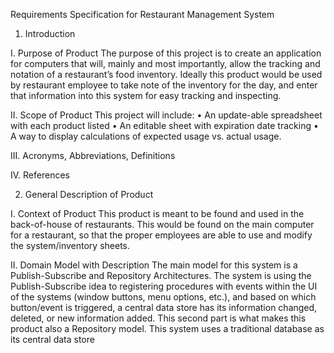 Requirements Specification for Restaurant Management System

1.	Introduction

I.	Purpose of Product
The purpose of this project is to create an application for computers that will, mainly and most importantly, allow the tracking and notation of a restaurant’s food inventory. Ideally this product would be used by restaurant employee to take note of the inventory for the day, and enter that information into this system for easy tracking and inspecting.

II.	Scope of Product
This project will include:
•	An update-able spreadsheet with each product listed
•	An editable sheet with expiration date tracking
•	A way to display calculations of expected usage vs. actual usage.

III.	Acronyms, Abbreviations, Definitions

IV.	References

2.	General Description of Product

I.	Context of Product
This product is meant to be found and used in the back-of-house of restaurants. This would be found on the main computer for a restaurant, so that the proper employees are able to use and modify the system/inventory sheets.

II.	Domain Model with Description
The main model for this system is a Publish-Subscribe and Repository Architectures. The system is using the Publish-Subscribe idea to registering procedures with events within the UI of the systems (window buttons, menu options, etc.), and based on which button/event is triggered, a central data store has its information changed, deleted, or new information added. This second part is what makes this product also a Repository model. This system uses a traditional database as its central data store

